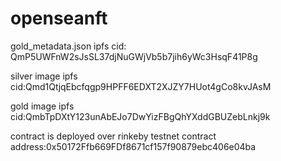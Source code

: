 # openseanft

gold_metadata.json ipfs cid: QmP5UWFnW2sJsSL37djNuGWjVb5b7jih6yWc3HsqF41P8g

silver image ipfs cid:Qmd1QtjqEbcfqgp9HPFF6EDXT2XJZY7HUot4gCo8kvJAsM

gold image ipfs cid:QmbTpDXtY123unAbEJo7DwYizFBgQhYXddGBUZebLnkj9k

contract is deployed over rinkeby testnet
contract address:0x50172Ffb669FDf8671cf157f90879ebc406e04ba
